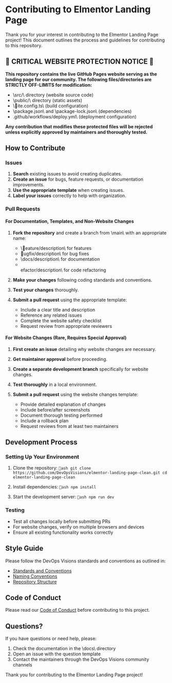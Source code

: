 # Contributing to Elmentor Landing Page

Thank you for your interest in contributing to the Elmentor Landing Page project! This document outlines the process and guidelines for contributing to this repository.

## 🚨 CRITICAL WEBSITE PROTECTION NOTICE 🚨

**This repository contains the live GitHub Pages website serving as the landing page for our community. The following files/directories are STRICTLY OFF-LIMITS for modification:**

- \src/\ directory (website source code)
- \public/\ directory (static assets)
- \ite.config.ts\ (build configuration)
- \package.json\ and \package-lock.json\ (dependencies)
- \.github/workflows/deploy.yml\ (deployment configuration)

**Any contribution that modifies these protected files will be rejected unless explicitly approved by maintainers and thoroughly tested.**

## How to Contribute

### Issues

1. **Search** existing issues to avoid creating duplicates.
2. **Create an issue** for bugs, feature requests, or documentation improvements.
3. **Use the appropriate template** when creating issues.
4. **Label your issues** correctly to help with organization.

### Pull Requests

#### For Documentation, Templates, and Non-Website Changes

1. **Fork the repository** and create a branch from \main\ with an appropriate name:
   - \eature/description\ for features
   - \ugfix/description\ for bug fixes
   - \docs/description\ for documentation
   - \efactor/description\ for code refactoring

2. **Make your changes** following coding standards and conventions.

3. **Test your changes** thoroughly.

4. **Submit a pull request** using the appropriate template:
   - Include a clear title and description
   - Reference any related issues
   - Complete the website safety checklist
   - Request review from appropriate reviewers

#### For Website Changes (Rare, Requires Special Approval)

1. **First create an issue** detailing why website changes are necessary.

2. **Get maintainer approval** before proceeding.

3. **Create a separate development branch** specifically for website changes.

4. **Test thoroughly** in a local environment.

5. **Submit a pull request** using the website changes template:
   - Provide detailed explanation of changes
   - Include before/after screenshots
   - Document thorough testing performed
   - Include a rollback plan
   - Request reviews from at least two maintainers

## Development Process

### Setting Up Your Environment

1. Clone the repository:
   `ash
   git clone https://github.com/DevOpsVisions/elmentor-landing-page-clean.git
   cd elmentor-landing-page-clean
   `

2. Install dependencies:
   `ash
   npm install
   `

3. Start the development server:
   `ash
   npm run dev
   `

### Testing

- Test all changes locally before submitting PRs
- For website changes, verify on multiple browsers and devices
- Ensure all existing functionality works correctly

## Style Guide

Please follow the DevOps Visions standards and conventions as outlined in:
- [Standards and Conventions](docs/devops-visions-guidance/standards-and-conventions.md)
- [Naming Conventions](docs/devops-visions-guidance/naming-conventions.md)
- [Repository Structure](docs/devops-visions-guidance/repository-structure.md)

## Code of Conduct

Please read our [Code of Conduct](CODE_OF_CONDUCT.md) before contributing to this project.

## Questions?

If you have questions or need help, please:
1. Check the documentation in the \docs\ directory
2. Open an issue with the question template
3. Contact the maintainers through the DevOps Visions community channels

Thank you for contributing to the Elmentor Landing Page project!
